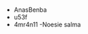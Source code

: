 #
<!--- PUT UR USERNAME HERE -->

- AnasBenba
- u53f 
- 4mr4n11
-Noesie salma
<!--- DON'T TOUCH THIS PLZ -->
#
